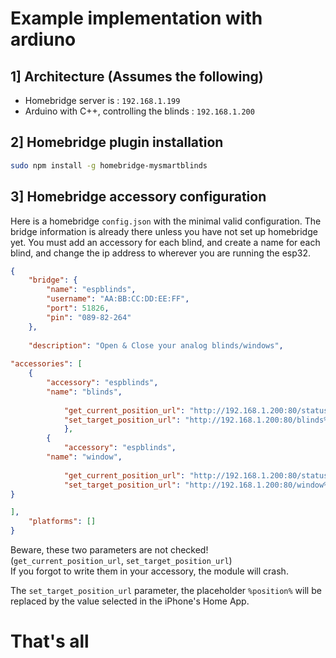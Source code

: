 # Example implementation with ardiuno

## 1] Architecture (Assumes the following)

- Homebridge server is : `192.168.1.199`
- Arduino with C++, controlling the blinds : `192.168.1.200`

## 2] Homebridge plugin installation

````bash
sudo npm install -g homebridge-mysmartblinds
````

## 3] Homebridge accessory configuration

Here is a homebridge `config.json` with the minimal valid configuration. The bridge information is already there unless you have not set up homebridge yet. You must add an accessory for each blind, and create a name for each blind, and change the ip address to wherever you are running the esp32.

````json
{
    "bridge": {
        "name": "espblinds",
        "username": "AA:BB:CC:DD:EE:FF",
        "port": 51826,
        "pin": "089-82-264"
    },
  
    "description": "Open & Close your analog blinds/windows",
  
"accessories": [
    {
        "accessory": "espblinds",
        "name": "blinds",
  
            "get_current_position_url": "http://192.168.1.200:80/statusblinds",
            "set_target_position_url": "http://192.168.1.200:80/blinds%position%",
            },
        {
            "accessory": "espblinds",
        "name": "window",
  
            "get_current_position_url": "http://192.168.1.200:80/statuswindow",
            "set_target_position_url": "http://192.168.1.200:80/window%position%",
}

], 
    "platforms": []
}
````

Beware, these two parameters are not checked!  
(`get_current_position_url`, `set_target_position_url`)  
If you forgot to write them in your accessory, the module will crash.

The `set_target_position_url` parameter, the placeholder `%position%` will be replaced by the value selected in the iPhone's Home App. 

# That's all
